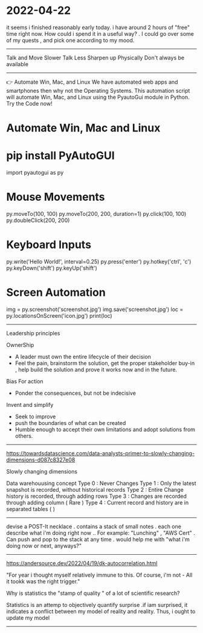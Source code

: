 # 2022-04-22


it seems i finished reasonably early today. 
i have around 2 hours of "free" time right now. 
How could i spend it in a useful way?
    . I could go over some of my quests , and pick one according to my mood. 


___


Talk and Move Slower
Talk Less
Sharpen up Physically 
Don't always be available



___


👉 Automate Win, Mac, and Linux
We have automated web apps and smartphones then why not the Operating Systems. This automation script will automate Win, Mac, and Linux using the PyautoGui module in Python. Try the Code now!
# Automate Win, Mac and Linux
# pip install PyAutoGUI
import pyautogui as py
# Mouse Movements
py.moveTo(100, 100)
py.moveTo(200, 200, duration=1)
py.click(100, 100)
py.doubleClick(200, 200)
# Keyboard Inputs
py.write('Hello World!', interval=0.25)
py.press('enter')
py.hotkey('ctrl', 'c')
py.keyDown('shift')
py.keyUp('shift')
# Screen Automation
img = py.screenshot('screenshot.jpg')
img.save('screenshot.jpg')
loc = py.locationsOnScreen('icon.jpg')
print(loc)


___

Leadership principles

OwnerShip
* A leader must own the entire lifecycle of their decision
* Feel the pain, brainstorm the solution, get the proper stakeholder buy-in , help build the solution and prove it works now and in the future. 

Bias For action
* Ponder the consequences, but not be indecisive
 
Invent and simplify
* Seek to improve
* push the boundaries of what can be created
* Humble enough to accept their own limitations and adopt solutions from others.
  


___

https://towardsdatascience.com/data-analysts-primer-to-slowly-changing-dimensions-d087c8327e08

Slowly changing dimensions

Data warehouusing concept 
Type 0 : Never Changes
Type 1 : Only the latest snapshot is recorded, without historical records
Type 2 : Entire Change history is recorded, through adding rows
Type 3 : Changes are recorded through adding column ( Rare )
Type 4 : Current record and history are in separated tables ( )


___



devise a POST-It necklace
    .  contains a stack of small notes
    . each one describe what i'm doing right now
        .. For example: "Lunching" , "AWS Cert"
    . Can push and pop to the stack at any time
    . would help me with "what i'm doing now or next, anyways?"

 
___


https://andersource.dev/2022/04/19/dk-autocorrelation.html

"For year i thought myself relatively immune to this. Of course, i'm not - All it tookk was the right trigger."

Why is statistics the "stamp of quality " of a lot of scientific research?

Statistics is an attemp to objectively quantify surprise
    .if iam surprised, it indicates a conflict between my model of reality and reality. Thus, i ought to update my model 
    



___
